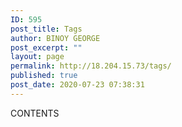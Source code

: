 ```yaml
---
ID: 595
post_title: Tags
author: BINOY GEORGE
post_excerpt: ""
layout: page
permalink: http://18.204.15.73/tags/
published: true
post_date: 2020-07-23 07:38:31
---
```

CONTENTS